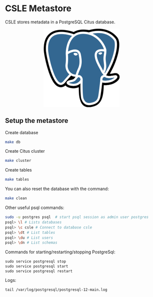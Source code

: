 # CSLE Metastore

CSLE stores metadata in a PostgreSQL Citus database.

<p align="center">
<img src="./../docs/img/postgres.png" width="250">
</p>

## Setup the metastore

Create database
```bash
make db
```
Create Citus cluster
```bash
make cluster
```
Create tables
```bash
make tables
```
You can also reset the database with the command:
```bash
make clean
```

Other useful psql commands: 
```bash
sudo -u postgres psql  # start psql session as admin user postgres
psql> \l # Lists databases
psql> \c csle # Connect to database csle
psql> \dt # List tables
psql> \du # List users
psql> \dn # List schemas
```

Commands for starting/restarting/stopping PostgreSql:
```
sudo service postgresql stop
sudo service postgresql start
sudo service postgresql restart
```

Logs:

```
tail /var/log/postgresql/postgresql-12-main.log 
```